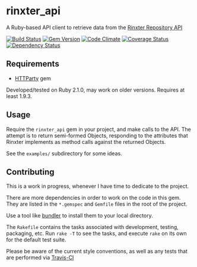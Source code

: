 # rinxter_api

A Ruby-based API client to retrieve data from the [Rinxter Repository API][rinxterapi]

[![Build Status](https://travis-ci.org/miketheman/rinxter_api.png?branch=master)](https://travis-ci.org/miketheman/rinxter_api)
[![Gem Version](https://badge.fury.io/rb/rinxter_api.png)](http://badge.fury.io/rb/rinxter_api)
[![Code Climate](https://codeclimate.com/github/miketheman/rinxter_api.png)](https://codeclimate.com/github/miketheman/rinxter_api)
[![Coverage Status](https://coveralls.io/repos/miketheman/rinxter_api/badge.png)](https://coveralls.io/r/miketheman/rinxter_api)
[![Dependency Status](https://gemnasium.com/miketheman/rinxter_api.png)](https://gemnasium.com/miketheman/rinxter_api)

## Requirements

* [HTTParty][] gem

Developed/tested on Ruby 2.1.0, may work on older versions. Requires at least 1.9.3.

## Usage

Require the `rinxter_api` gem in your project, and make calls to the API.
The attempt is to return semi-formed Objects, responding to the attributes that Rinxter
implements as method calls against the returned Objects.

See the `examples/` subdirectory for some ideas.

## Contributing

This is a work in progress, whenever I have time to dedicate to the project.

There are more dependencies in order to work on the code in this gem.
They are listed in the `*.gemspec` and `Gemfile` files in the root of the project.

Use a tool like [bundler][] to install them to your local directory.

The `Rakefile` contains the tasks associated with development, testing, packaging, etc.
Run `rake -T` to see the tasks, and execute `rake` on its own for the default test suite.

Please be aware of the current style conventions, as well as any tests that are performed via [Travis-CI][]


[bundler]: http://bundler.io/
[HTTParty]: https://github.com/jnunemaker/httparty
[rinxterapi]: http://rinxter.com/www/?p=266
[Travis-CI]: https://travis-ci.org/
